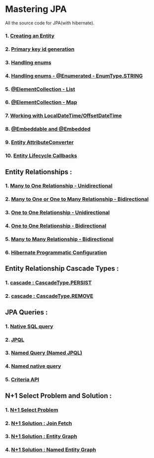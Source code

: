 # Mastering JPA

All the source code for JPA(with hibernate).

### 1. [Creating an Entity](https://github.com/eMahtab/mastering-jpa/tree/main/creating-entity) 

### 2. [Primary key id generation](https://github.com/eMahtab/mastering-jpa/tree/main/id-generation) 

### 3. [Handling enums](https://github.com/eMahtab/mastering-jpa/tree/main/enum-1) 

### 4. [Handling enums - @Enumerated - EnumType.STRING](https://github.com/eMahtab/mastering-jpa/tree/main/enum-2) 

### 5. [@ElementCollection - List](https://github.com/eMahtab/mastering-jpa/tree/main/collection-mapping-1) 

### 6. [@ElementCollection - Map](https://github.com/eMahtab/mastering-jpa/tree/main/collection-mapping-2) 

### 7. [Working with LocalDateTime/OffsetDateTime](https://github.com/eMahtab/mastering-jpa/tree/main/datetime-1) 

### 8. [@Embeddable and @Embedded](https://github.com/eMahtab/mastering-jpa/tree/main/embedded) 

### 9. [Entity AttributeConverter](https://github.com/eMahtab/mastering-jpa/tree/main/attribute-converter-1) 

### 10. [Entity Lifecycle Callbacks](https://github.com/eMahtab/mastering-jpa/tree/main/entity-lifecycle-callbacks) 


## Entity Relationships :


### 1. [Many to One Relationship - Unidirectional](https://github.com/eMahtab/mastering-jpa/tree/main/many-to-one-unidirectional) 

### 2. [Many to One or One to Many Relationship - Bidirectional](https://github.com/eMahtab/mastering-jpa/tree/main/one-to-many-bidirectional) 

### 3. [One to One Relationship - Unidirectional](https://github.com/eMahtab/mastering-jpa/tree/main/one-to-one-unidirectional) 

### 4. [One to One Relationship - Bidirectional](https://github.com/eMahtab/mastering-jpa/tree/main/one-to-one-bidirectional) 

### 5. [Many to Many Relationship - Bidirectional](https://github.com/eMahtab/mastering-jpa/tree/main/many-to-many) 

### 6. [Hibernate Programmatic Configuration](https://github.com/eMahtab/mastering-jpa/tree/main/hibernate-programmatic-configuration) 


## Entity Relationship Cascade Types :

### 1. [cascade : CascadeType.PERSIST](https://github.com/eMahtab/mastering-jpa/tree/main/cascade-persist)

### 2. [cascade : CascadeType.REMOVE](https://github.com/eMahtab/mastering-jpa/tree/main/cascade-remove)


## JPA Queries :

### 1. [Native SQL query](https://github.com/eMahtab/mastering-jpa/tree/main/native-sql-query)

### 2. [JPQL](https://github.com/eMahtab/mastering-jpa/tree/main/jpql)

### 3. [Named Query (Named JPQL)](https://github.com/eMahtab/mastering-jpa/tree/main/named-query)

### 4. [Named native query](https://github.com/eMahtab/mastering-jpa/tree/main/named-native-query)

### 5. [Criteria API](https://github.com/eMahtab/mastering-jpa/tree/main/criteria-api)


## N+1 Select Problem and Solution :

### 1. [N+1 Select Problem](https://github.com/eMahtab/mastering-jpa/tree/main/nPlusOneProblem)

### 2. [N+1 Solution : Join Fetch](https://github.com/eMahtab/mastering-jpa/tree/main/join-fetch)

### 3. [N+1 Solution : Entity Graph](https://github.com/eMahtab/mastering-jpa/tree/main/entity-graph)

### 4. [N+1 Solution : Named Entity Graph](https://github.com/eMahtab/mastering-jpa/tree/main/named-entity-graph)












